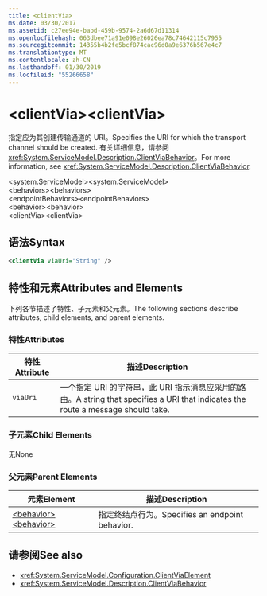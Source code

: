 ```yaml
---
title: <clientVia>
ms.date: 03/30/2017
ms.assetid: c27ee94e-babd-459b-9574-2a6d67d11314
ms.openlocfilehash: 063dbee71a91e098e26026ea78c74642115c7955
ms.sourcegitcommit: 14355b4b2fe5bcf874cac96d0a9e6376b567e4c7
ms.translationtype: MT
ms.contentlocale: zh-CN
ms.lasthandoff: 01/30/2019
ms.locfileid: "55266658"
---
```

# <a name="clientvia"></a><span data-ttu-id="9da6c-101">\<clientVia></span><span class="sxs-lookup"><span data-stu-id="9da6c-101">\<clientVia></span></span>
<span data-ttu-id="9da6c-102">指定应为其创建传输通道的 URI。</span><span class="sxs-lookup"><span data-stu-id="9da6c-102">Specifies the URI for which the transport channel should be created.</span></span> <span data-ttu-id="9da6c-103">有关详细信息，请参阅 <xref:System.ServiceModel.Description.ClientViaBehavior>。</span><span class="sxs-lookup"><span data-stu-id="9da6c-103">For more information, see <xref:System.ServiceModel.Description.ClientViaBehavior>.</span></span>  
  
 <span data-ttu-id="9da6c-104">\<system.ServiceModel></span><span class="sxs-lookup"><span data-stu-id="9da6c-104">\<system.ServiceModel></span></span>  
<span data-ttu-id="9da6c-105">\<behaviors></span><span class="sxs-lookup"><span data-stu-id="9da6c-105">\<behaviors></span></span>  
<span data-ttu-id="9da6c-106">\<endpointBehaviors></span><span class="sxs-lookup"><span data-stu-id="9da6c-106">\<endpointBehaviors></span></span>  
<span data-ttu-id="9da6c-107">\<behavior></span><span class="sxs-lookup"><span data-stu-id="9da6c-107">\<behavior></span></span>  
<span data-ttu-id="9da6c-108">\<clientVia></span><span class="sxs-lookup"><span data-stu-id="9da6c-108">\<clientVia></span></span>  
  
## <a name="syntax"></a><span data-ttu-id="9da6c-109">语法</span><span class="sxs-lookup"><span data-stu-id="9da6c-109">Syntax</span></span>  
  
```xml  
<clientVia viaUri="String" />
```  
  
## <a name="attributes-and-elements"></a><span data-ttu-id="9da6c-110">特性和元素</span><span class="sxs-lookup"><span data-stu-id="9da6c-110">Attributes and Elements</span></span>  
 <span data-ttu-id="9da6c-111">下列各节描述了特性、子元素和父元素。</span><span class="sxs-lookup"><span data-stu-id="9da6c-111">The following sections describe attributes, child elements, and parent elements.</span></span>  
  
### <a name="attributes"></a><span data-ttu-id="9da6c-112">特性</span><span class="sxs-lookup"><span data-stu-id="9da6c-112">Attributes</span></span>  
  
|<span data-ttu-id="9da6c-113">特性</span><span class="sxs-lookup"><span data-stu-id="9da6c-113">Attribute</span></span>|<span data-ttu-id="9da6c-114">描述</span><span class="sxs-lookup"><span data-stu-id="9da6c-114">Description</span></span>|  
|---------------|-----------------|  
|`viaUri`|<span data-ttu-id="9da6c-115">一个指定 URI 的字符串，此 URI 指示消息应采用的路由。</span><span class="sxs-lookup"><span data-stu-id="9da6c-115">A string that specifies a URI that indicates the route a message should take.</span></span>|  
  
### <a name="child-elements"></a><span data-ttu-id="9da6c-116">子元素</span><span class="sxs-lookup"><span data-stu-id="9da6c-116">Child Elements</span></span>  
 <span data-ttu-id="9da6c-117">无</span><span class="sxs-lookup"><span data-stu-id="9da6c-117">None</span></span>  
  
### <a name="parent-elements"></a><span data-ttu-id="9da6c-118">父元素</span><span class="sxs-lookup"><span data-stu-id="9da6c-118">Parent Elements</span></span>  
  
|<span data-ttu-id="9da6c-119">元素</span><span class="sxs-lookup"><span data-stu-id="9da6c-119">Element</span></span>|<span data-ttu-id="9da6c-120">描述</span><span class="sxs-lookup"><span data-stu-id="9da6c-120">Description</span></span>|  
|-------------|-----------------|  
|[<span data-ttu-id="9da6c-121">\<behavior></span><span class="sxs-lookup"><span data-stu-id="9da6c-121">\<behavior></span></span>](../../../../../docs/framework/configure-apps/file-schema/wcf/behavior-of-endpointbehaviors.md)|<span data-ttu-id="9da6c-122">指定终结点行为。</span><span class="sxs-lookup"><span data-stu-id="9da6c-122">Specifies an endpoint behavior.</span></span>|  
  
## <a name="see-also"></a><span data-ttu-id="9da6c-123">请参阅</span><span class="sxs-lookup"><span data-stu-id="9da6c-123">See also</span></span>
- <xref:System.ServiceModel.Configuration.ClientViaElement>
- <xref:System.ServiceModel.Description.ClientViaBehavior>
